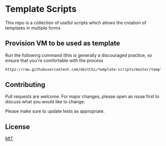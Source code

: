 # Template Scripts

This repo is a collection of useful scripts which allows the creation of templates in multiple forms

## Provision VM to be used as template

Run the following command (this is generally a discouraged practice, so ensure that you're comfortable with the process

```bash
https://raw.githubusercontent.com/deitChi/template-scripts/master/template_prep_ubuntu.sh | bash
```

## Contributing
Pull requests are welcome. For major changes, please open an issue first to discuss what you would like to change.

Please make sure to update tests as appropriate.

## License
[MIT](https://choosealicense.com/licenses/mit/)